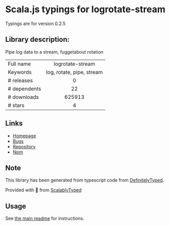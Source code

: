 
# Scala.js typings for logrotate-stream

Typings are for version 0.2.5

## Library description:
Pipe log data to a stream, fuggetabout rotation

|                    |                 |
| ------------------ | :-------------: |
| Full name          | logrotate-stream |
| Keywords           | log, rotate, pipe, stream |
| # releases         | 0 |
| # dependents       | 22 |
| # downloads        | 625913 |
| # stars            | 4 |

## Links
- [Homepage](https://github.com/dstokes/logrotate-stream)
- [Bugs](https://github.com/dstokes/logrotate-stream/issues)
- [Repository](https://github.com/dstokes/logrotate-stream)
- [Npm](https://www.npmjs.com/package/logrotate-stream)
    


## Note
This library has been generated from typescript code from [DefinitelyTyped](https://definitelytyped.org).

Provided with :purple_heart: from [ScalablyTyped](https://github.com/oyvindberg/ScalablyTyped)

## Usage
See [the main readme](../../readme.md) for instructions.


